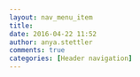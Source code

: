 ```yaml
---
layout: nav_menu_item
title: 
date: 2016-04-22 11:52
author: anya.stettler
comments: true
categories: [Header navigation]
---
```

 
